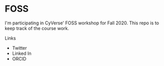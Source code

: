 # FOSS

I'm participating in CyVerse' FOSS workshop for Fall 2020. This repo is to keep track of the course work.

Links
- Twitter
- Linked In
- ORCID
